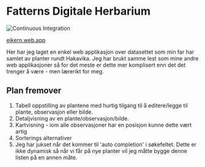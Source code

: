 # Fatterns Digitale Herbarium
![Continuous Integration](https://github.com/smorgrav/eikernfront/workflows/Continuous%20Integration/badge.svg)

[eikern.web.app](https://eikern.web.app/)

Her har jeg laget en enkel web applikasjon over datasettet som min far har samlet av planter rundt Hakavika. 
Jeg har brukt samme lest som mine andre web applikasjoner så for det meste er dette mer komplisert enn
det det trenger å være - men lærerikt for meg. 

## Plan fremover
1. Tabell oppstilling av plantene med hurtig tilgang til å editere/legge til plante, observasjon eller bilde.
2. Detaljvisning av en plante/observasjon/bilde.
3. Kartvisning - iom alle observasjoner har en posisjon kunne dette vært artig
4. Sorterings alternativer
5. Jeg har jukset når det kommer til 'auto completion' i søkefeltet. Dette er ikke dynamisk så når vi får på nye planter vil jeg måtte bygge denne listen på en annen måte.
